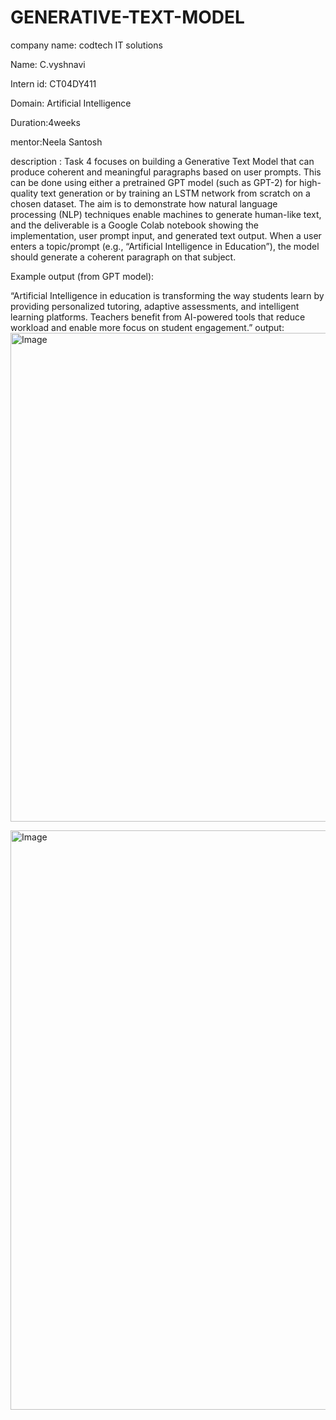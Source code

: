 # GENERATIVE-TEXT-MODEL
company name: codtech IT solutions

Name: C.vyshnavi

Intern id: CT04DY411

Domain: Artificial Intelligence

Duration:4weeks

mentor:Neela Santosh

description :
Task 4 focuses on building a Generative Text Model that can produce coherent and meaningful paragraphs based on user prompts. This can be done using either a pretrained GPT model (such as GPT-2) for high-quality text generation or by training an LSTM network from scratch on a chosen dataset. The aim is to demonstrate how natural language processing (NLP) techniques enable machines to generate human-like text, and the deliverable is a Google Colab notebook showing the implementation, user prompt input, and generated text output.
When a user enters a topic/prompt (e.g., “Artificial Intelligence in Education”), the model should generate a coherent paragraph on that subject.

Example output (from GPT model):

“Artificial Intelligence in education is transforming the way students learn by providing personalized tutoring, adaptive assessments, and intelligent learning platforms. Teachers benefit from AI-powered tools that reduce workload and enable more focus on student engagement.”
output:
<img width="1832" height="782" alt="Image" src="https://github.com/user-attachments/assets/135a0111-188c-4d28-8c19-2107a11edc32" />

<img width="1846" height="927" alt="Image" src="https://github.com/user-attachments/assets/ea7ce307-8151-4814-b2ba-89e6ddb7f462" />
